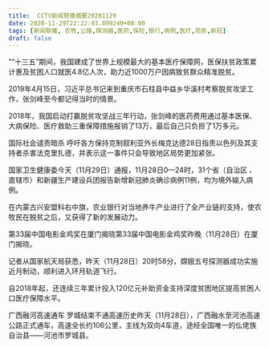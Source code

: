 ```yaml
---
title:  CCTV新闻联播摘要20201129
date: 2020-11-29T22:22:03.899240+08:00
tags: [新闻联播, 农牧,公路,探测器,医药,保险,银行,病例,医疗,局势,新冠]
draft: false
---
```


”“十三五”期间，我国建成了世界上规模最大的基本<span class="keywords_fund">医疗</span>保障网，医保扶贫政策累计惠及贫困人口就医4.8亿人次，助力近1000万户因病致贫群众精准脱贫。

2019年4月15日，习近平总书记来到重庆市石柱县中益乡华溪村考察脱贫攻坚工作，张剑峰至今都记得当时的情景。

2018年，我国启动打赢脱贫攻坚战三年行动，张剑峰的<span class="keywords_fund">医药</span>费用通过基本医保、大病<span class="keywords_fund">保险</span>、<span class="keywords_fund">医疗</span>救助三重保障措施报销了13万，最后自己只负担了1万多元。

国际社会谴责暗杀 呼吁各方保持克制叙利亚外长梅克达德28日指责以色列及其支持者杀害法克里扎德，并表示这一事件只会导致地区<span class="keywords_fund">局势</span>更加紧张。

国家卫生健康委今天（11月29日）通报，11月28日0—24时，31个省（自治区 、直辖市）和新疆生产建设兵团报告新增<span class="keywords_content">新冠</span>肺炎确诊<span class="keywords_content">病例</span>11例，均为境外输入<span class="keywords_content">病例</span>。

在内蒙古兴安盟科右中旗，农业<span class="keywords_fund">银行</span>对当地养牛产业进行了全产业链的支持，使<span class="keywords_fund">农牧</span>民在脱贫之后，又获得了新的发展动力。

第33届中国电影金鸡奖在厦门揭晓第33届中国电影金鸡奖昨晚（11月28日）在厦门揭晓。

记者从国家航天局获悉，昨天（11月28日）20时58分，嫦娥五号<span class="keywords_content">探测器</span>成功实施近月制动，顺利进入环月轨道飞行。

自2018年起，还连续三年累计投入120亿元补助资金支持深度贫困地区提高贫困人口<span class="keywords_fund">医疗</span>保障水平。

广西融河高速通车 罗城结束不通高速历史昨天（11月28日），广西融水至河池高速<span class="keywords_fund">公路</span>正式通车，高速全长约106公里，主线为双向4车道，途经全国唯一的仫佬族自治县——河池市罗城县。
